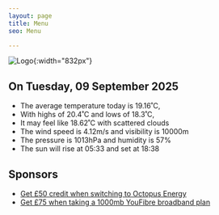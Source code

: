 ```yaml
---
layout: page
title: Menu
seo: Menu

---
```


![Logo](/images/logo.jpg){:width="832px"}

<!-- weather_marker starts -->
## On Tuesday, 09 September 2025

- The average temperature today is 19.16˚C,
- With highs of 20.4˚C and lows of 18.3˚C,
- It may feel like 18.62˚C with scattered clouds
- The wind speed is 4.12m/s and visibility is 10000m
- The pressure is 1013hPa and humidity is 57%
- The sun will rise at 05:33 and set at 18:38

<!-- weather_marker ends -->

## Sponsors

- [Get £50 credit when switching to Octopus Energy](https://bit.ly/3oD1nnS)
- [Get £75 when taking a 1000mb YouFibre broadband plan](https://aklam.io/91zWhU?)
